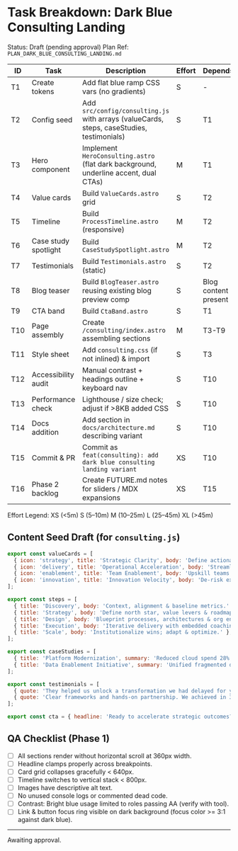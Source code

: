 # Task Breakdown: Dark Blue Consulting Landing
Status: Draft (pending approval)
Plan Ref: `PLAN_DARK_BLUE_CONSULTING_LANDING.md`

| ID | Task | Description | Effort | Depends | Output |
|----|------|-------------|--------|---------|--------|
| T1 | Create tokens | Add flat blue ramp CSS vars (no gradients) | S | - | Token diff |
| T2 | Config seed | Add `src/config/consulting.js` with arrays (valueCards, steps, caseStudies, testimonials) | S | T1 | Config file |
| T3 | Hero component | Implement `HeroConsulting.astro` (flat dark background, underline accent, dual CTAs) | M | T1 | Component |
| T4 | Value cards | Build `ValueCards.astro` grid | S | T2 | Component |
| T5 | Timeline | Build `ProcessTimeline.astro` (responsive) | M | T2 | Component |
| T6 | Case study spotlight | Build `CaseStudySpotlight.astro` | M | T2 | Component |
| T7 | Testimonials | Build `Testimonials.astro` (static) | S | T2 | Component |
| T8 | Blog teaser | Build `BlogTeaser.astro` reusing existing blog preview comp | S | Blog content present | Component |
| T9 | CTA band | Build `CtaBand.astro` | S | T1 | Component |
| T10 | Page assembly | Create `/consulting/index.astro` assembling sections | M | T3-T9 | Page file |
| T11 | Style sheet | Add `consulting.css` (if not inlined) & import | S | T3 | CSS file |
| T12 | Accessibility audit | Manual contrast + headings outline + keyboard nav | S | T10 | Report notes |
| T13 | Performance check | Lighthouse / size check; adjust if >8KB added CSS | S | T10 | Metrics |
| T14 | Docs addition | Add section in `docs/architecture.md` describing variant | S | T10 | Doc update |
| T15 | Commit & PR | Commit as `feat(consulting): add dark blue consulting landing variant` | XS | T10 | PR |
| T16 | Phase 2 backlog | Create FUTURE.md notes for sliders / MDX expansions | XS | T15 | FUTURE delta |

Effort Legend: XS (<5m) S (5–10m) M (10–25m) L (25–45m) XL (>45m)

## Content Seed Draft (for `consulting.js`)
```js
export const valueCards = [
  { icon: 'strategy', title: 'Strategic Clarity', body: 'Define actionable roadmaps aligned to measurable outcomes.' },
  { icon: 'delivery', title: 'Operational Acceleration', body: 'Streamline delivery with lean execution frameworks.' },
  { icon: 'enablement', title: 'Team Enablement', body: 'Upskill teams via embedded coaching & knowledge systems.' },
  { icon: 'innovation', title: 'Innovation Velocity', body: 'De-risk experimentation while scaling validated bets.' },
];

export const steps = [
  { title: 'Discovery', body: 'Context, alignment & baseline metrics.' },
  { title: 'Strategy', body: 'Define north star, value levers & roadmap.' },
  { title: 'Design', body: 'Blueprint processes, architectures & org enablement.' },
  { title: 'Execution', body: 'Iterative delivery with embedded coaching.' },
  { title: 'Scale', body: 'Institutionalize wins; adapt & optimize.' },
];

export const caseStudies = [
  { title: 'Platform Modernization', summary: 'Reduced cloud spend 28% while increasing deployment frequency 3×.', image: '/assets/images/placeholder-screenshot.png', alt: 'Platform modernization dashboard', link: '/blog/platform-modernization' },
  { title: 'Data Enablement Initiative', summary: 'Unified fragmented data sources enabling real-time insights.', image: '/assets/images/placeholder-screenshot.png', alt: 'Data initiative visualization', link: '/blog/data-enablement' },
];

export const testimonials = [
  { quote: 'They helped us unlock a transformation we had delayed for years—fast, pragmatic, outcome-focused.', author: 'Jamie L.', role: 'VP Engineering' },
  { quote: 'Clear frameworks and hands-on partnership. We achieved in 3 months what previously took 12.', author: 'Priya S.', role: 'Head of Product Ops' },
];

export const cta = { headline: 'Ready to accelerate strategic outcomes?', cta: { label: 'Engage Consulting', href: '/contact' } };
```

## QA Checklist (Phase 1)
- [ ] All sections render without horizontal scroll at 360px width.
- [ ] Headline clamps properly across breakpoints.
- [ ] Card grid collapses gracefully < 640px.
- [ ] Timeline switches to vertical stack < 800px.
- [ ] Images have descriptive alt text.
- [ ] No unused console logs or commented dead code.
- [ ] Contrast: Bright blue usage limited to roles passing AA (verify with tool).
- [ ] Link & button focus ring visible on dark background (focus color >= 3:1 against dark blue).

---
Awaiting approval.
